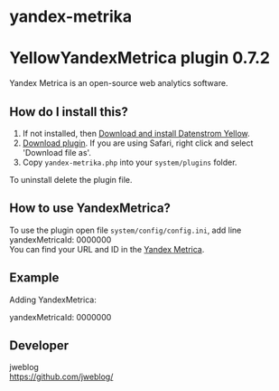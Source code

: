 # yandex-metrika
# YellowYandexMetrica plugin 0.7.2


Yandex Metrica is an open-source web analytics software.


## How do I install this?

1. If not installed, then [Download and install Datenstrom Yellow](https://github.com/datenstrom/yellow/).
2. [Download plugin](https://github.com/datenstrom/yellow-plugins/raw/master/zip/YandexMetrica.zip). If you are using Safari, right click and select 'Download file as'.
3. Copy `yandex-metrika.php` into your `system/plugins` folder.

To uninstall delete the plugin file.

## How to use YandexMetrica?

To use the plugin open file `system/config/config.ini`, add line yandexMetricaId: 0000000  
You can find your URL and ID in the [Yandex Metrica](https://metrica.yandex.com/).
 
## Example

Adding YandexMetrica:

yandexMetricaId: 0000000

## Developer

jweblog  
https://github.com/jweblog/
